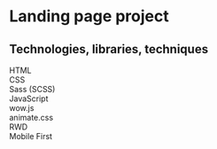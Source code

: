 # Landing page project

## Technologies, libraries, techniques

HTML  
CSS  
Sass (SCSS)  
JavaScript  
wow.js  
animate.css  
RWD  
Mobile First  


